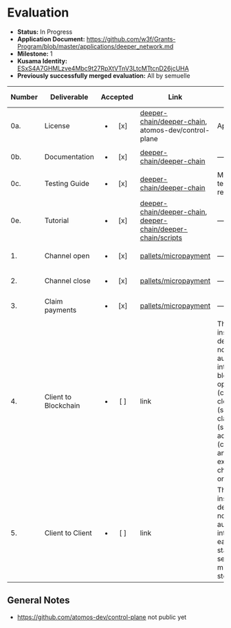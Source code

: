 # Evaluation

- **Status:** In Progress
- **Application Document:** https://github.com/w3f/Grants-Program/blob/master/applications/deeper_network.md
- **Milestone:** 1
- **Kusama Identity:** [ESxS4A7GHMLzve4Mbc9t27RpXtVTnV3LtcMTtcnD26jcUHA](https://polkascan.io/pre/kusama/account/ESxS4A7GHMLzve4Mbc9t27RpXtVTnV3LtcMTtcnD26jcUHA)
- **Previously successfully merged evaluation:** All by semuelle

| Number | Deliverable | Accepted | Link | Evaluation Notes |
| ------ | ----------- | :------: | ---- |----------------- |
| 0a. | License | <ul><li>[x] </li></ul> | [deeper-chain/deeper-chain](https://github.com/deeper-chain/deeper-chain/blob/57da042c113d6cc3e502c2a4b19b3a858ae48fbe/LICENSE-APACHE2), atomos-dev/control-plane | Apache 2.0 |
| 0b. | Documentation | <ul><li>[x] </li></ul> | [deeper-chain/deeper-chain](https://github.com/deeper-chain/deeper-chain/blob/57da042c113d6cc3e502c2a4b19b3a858ae48fbe/pallets/micropayment/README.md) | — |
| 0c. | Testing Guide | <ul><li>[x] </li></ul> | [deeper-chain/deeper-chain](https://github.com/deeper-chain/deeper-chain/tree/57da042c113d6cc3e502c2a4b19b3a858ae48fbe/scripts) | Micropayment tests fixed on request |
| 0e. | Tutorial | <ul><li>[x] </li></ul> | [deeper-chain/deeper-chain](https://github.com/deeper-chain/deeper-chain/blob/57da042c113d6cc3e502c2a4b19b3a858ae48fbe/README.md), [deeper-chain/deeper-chain/scripts](https://github.com/deeper-chain/deeper-chain/blob/57da042c113d6cc3e502c2a4b19b3a858ae48fbe/scripts/README.md) | — |
| 1. | Channel open | <ul><li>[x] </li></ul> | [pallets/micropayment](https://github.com/deeper-chain/deeper-chain/blob/235b3bdd7d756f7aab1dabac989d77fe6fa1bcb4/pallets/micropayment/src/lib.rs#L186) | — |
| 2. | Channel close | <ul><li>[x] </li></ul> | [pallets/micropayment](https://github.com/deeper-chain/deeper-chain/blob/235b3bdd7d756f7aab1dabac989d77fe6fa1bcb4/pallets/micropayment/src/lib.rs#L236) | — |
| 3. | Claim payments | <ul><li>[x] </li></ul> | [pallets/micropayment](https://github.com/deeper-chain/deeper-chain/blob/235b3bdd7d756f7aab1dabac989d77fe6fa1bcb4/pallets/micropayment/src/lib.rs#L345) | — |
| 4. | Client to Blockchain | <ul><li>[ ] </li></ul> | link | The client inside a deeper device (light node) can automatically interact with blockchain: open channel (client only), close channel (server only), claim payment (server only), add balance (client only), and close expired channels (client only) |
| 5. | Client to Client | <ul><li>[ ] </li></ul> | link | The client inside a deeper device (light node) can automatically interact with each other: start services, send micropayments, stop services. |



## General Notes

- https://github.com/atomos-dev/control-plane not public yet
